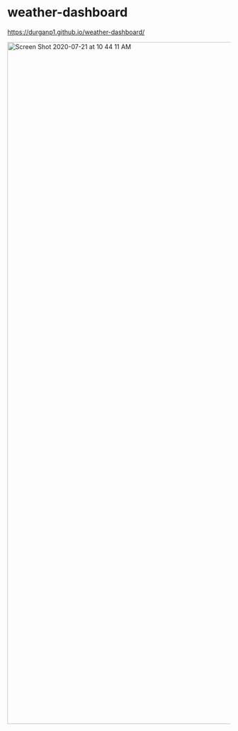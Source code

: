 # weather-dashboard

https://durganp1.github.io/weather-dashboard/

<img width="1536" alt="Screen Shot 2020-07-21 at 10 44 11 AM" src="https://user-images.githubusercontent.com/65720461/88076142-5523a900-cb3f-11ea-9ad2-ac24daa34e11.png">


